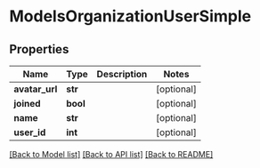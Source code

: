 # ModelsOrganizationUserSimple

## Properties

Name | Type | Description | Notes
------------ | ------------- | ------------- | -------------
**avatar_url** | **str** |  | [optional] 
**joined** | **bool** |  | [optional] 
**name** | **str** |  | [optional] 
**user_id** | **int** |  | [optional] 

[[Back to Model list]](../README.md#documentation-for-models) [[Back to API list]](../README.md#documentation-for-api-endpoints) [[Back to README]](../README.md)


